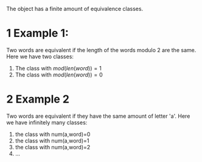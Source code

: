 The object has a finite amount of equivalence classes.

# 1 Example 1:
Two words are equivalent if the length of the words modulo 2 are the same.
Here we have two classes: 
1. The class with $mod(len(word))=1$
2. The class with $mod(len(word))=0$

# 2 Example 2
Two words are equivalent if they have the same amount of letter 'a'.
Here we have infinitely many classes:
1. the class with num(a,word)=0
2. the class with num(a,word)=1
3. the class with num(a,word)=2
4. ...